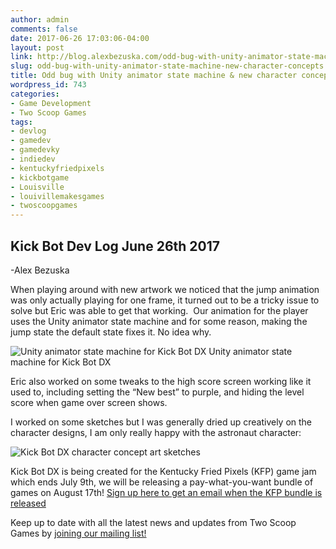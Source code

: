 ```yaml
---
author: admin
comments: false
date: 2017-06-26 17:03:06-04:00
layout: post
link: http://blog.alexbezuska.com/odd-bug-with-unity-animator-state-machine-new-character-concepts/
slug: odd-bug-with-unity-animator-state-machine-new-character-concepts
title: Odd bug with Unity animator state machine & new character concepts
wordpress_id: 743
categories:
- Game Development
- Two Scoop Games
tags:
- devlog
- gamedev
- gamedevky
- indiedev
- kentuckyfriedpixels
- kickbotgame
- Louisville
- louivillemakesgames
- twoscoopgames
---
```


## Kick Bot Dev Log June 26th 2017
-Alex Bezuska

When playing around with new artwork we noticed that the jump animation was only actually playing for one frame, it turned out to be a tricky issue to solve but Eric was able to get that working.  Our animation for the player uses the Unity animator state machine and for some reason, making the jump state the default state fixes it. No idea why.

![Unity animator state machine for Kick Bot DX](/images/2017/07/kick-bot-devlog-player-animator.png)
Unity animator state machine for Kick Bot DX

Eric also worked on some tweaks to the high score screen working like it used to, including setting the “New best” to purple, and hiding the level score when game over screen shows.

I worked on some sketches but I was generally dried up creatively on the character designs, I am only really happy with the astronaut character:

![Kick Bot DX character concept art sketches](/images/2017/07/kick-bot-sketches-2017-06-26.png)

Kick Bot DX is being created for the Kentucky Fried Pixels (KFP) game jam which ends July 9th, we will be releasing a pay-what-you-want bundle of games on August 17th!
[Sign up here to get an email when the KFP bundle is released](http://bit.ly/kfpmail)


Keep up to date with all the latest news and updates from Two Scoop Games by [joining our mailing list!](http://eepurl.com/1j1_b)
